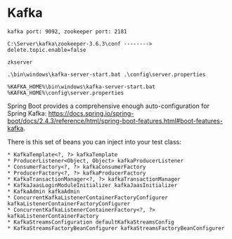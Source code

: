 # Kafka

	kafka port: 9092, zookeeper port: 2181
	
	C:\Server\kafka\zookeeper-3.6.3\conf --------> delete.topic.enable=false
	
	zkserver

	.\bin\windows\kafka-server-start.bat .\config\server.properties

	%KAFKA_HOME%\bin\windows\kafka-server-start.bat %KAFKA_HOME%\config\server.properties

Spring Boot provides a comprehensive enough auto-configuration for Spring Kafka: https://docs.spring.io/spring-boot/docs/2.4.3/reference/html/spring-boot-features.html#boot-features-kafka.

There is this set of beans you can inject into your test class:

	* KafkaTemplate<?, ?> kafkaTemplate
	* ProducerListener<Object, Object> kafkaProducerListener
	* ConsumerFactory<?, ?> kafkaConsumerFactory
	* ProducerFactory<?, ?> kafkaProducerFactory
	* KafkaTransactionManager<?, ?> kafkaTransactionManager
	* KafkaJaasLoginModuleInitializer kafkaJaasInitializer
	* KafkaAdmin kafkaAdmin
	* ConcurrentKafkaListenerContainerFactoryConfigurer kafkaListenerContainerFactoryConfigurer
	* ConcurrentKafkaListenerContainerFactory<?, ?> kafkaListenerContainerFactory
	* KafkaStreamsConfiguration defaultKafkaStreamsConfig
	* KafkaStreamsFactoryBeanConfigurer kafkaStreamsFactoryBeanConfigurer
